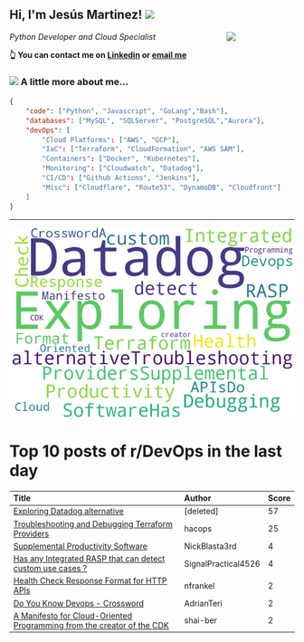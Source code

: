 <!--
**jmartinezl/jmartinezl** is a ✨ _special_ ✨ repository because its `README.md` (this file) appears on your GitHub profile.

Here are some ideas to get you started:

- 🔭 I’m currently working on ...
- 🌱 I’m currently learning ...
- 👯 I’m looking to collaborate on ...
- 🤔 I’m looking for help with ...
- 💬 Ask me about ...
- 📫 How to reach me: ...
- 😄 Pronouns: ...
- ⚡ Fun fact: ...
-->

<h2>Hi, I'm Jesús Martinez! <img src="https://media.giphy.com/media/WUlplcMpOCEmTGBtBW/giphy.gif" width="30"> </h2>
<img align='right' src="https://media.giphy.com/media/NytMLKyiaIh6VH9SPm/giphy.gif" width="120">
<p><em>Python Developer and Cloud Specialist
</em></p>

**👆 You can contact me on [Linkedin](https://www.linkedin.com/in/jes%C3%BAs-martinez-2b7b10104/) or [email me](mailto:jesus.mtz.lorenzo@gmail.com)**

### <img src="https://media.giphy.com/media/VgCDAzcKvsR6OM0uWg/giphy.gif" width="50"> A little more about me...  

```json
{
    "code": ["Python", "Javascript", "GoLang","Bash"],
    "databases": ["MySQL", "SQLServer", "PostgreSQL","Aurora"],
    "devOps": [
        "Cloud Platforms": ["AWS", "GCP"],
        "IaC": ["Terraform", "CloudFormation", "AWS SAM"],
        "Containers": ["Docker", "Kubernetes"],
        "Monitoring": ["Cloudwatch", "Datadog"],
        "CI/CD": ["Github Actions", "Jenkins"],
        "Misc": ["Cloudflare", "Route53", "DynamoDB", "Cloudfront"]
    ]
}
```
---

![Wordcloud](./cloud.png)

# Top 10 posts of r/DevOps in the last day

| Title | Author | Score |
|:---|:---|:---|
| [Exploring Datadog alternative](https://www.reddit.com/r/devops/comments/13ubihi/exploring_datadog_alternative/) | [deleted] | 57 |
| [Troubleshooting and Debugging Terraform Providers](https://www.reddit.com/r/devops/comments/13tztkl/troubleshooting_and_debugging_terraform_providers/) | hacops | 25 |
| [Supplemental Productivity Software](https://www.reddit.com/r/devops/comments/13u5wkk/supplemental_productivity_software/) | NickBlasta3rd | 4 |
| [Has any Integrated RASP that can detect custom use cases ?](https://www.reddit.com/r/devops/comments/13uk983/has_any_integrated_rasp_that_can_detect_custom/) | SignalPractical4526 | 4 |
| [Health Check Response Format for HTTP APIs](https://www.reddit.com/r/devops/comments/13u5cs2/health_check_response_format_for_http_apis/) | nfrankel | 2 |
| [Do You Know Devops - Crossword](https://www.reddit.com/r/devops/comments/13ur7v0/do_you_know_devops_crossword/) | AdrianTeri | 2 |
| [A Manifesto for Cloud-Oriented Programming from the creator of the CDK](https://www.reddit.com/r/devops/comments/13u5zrj/a_manifesto_for_cloudoriented_programming_from/) | shai-ber | 2 |
